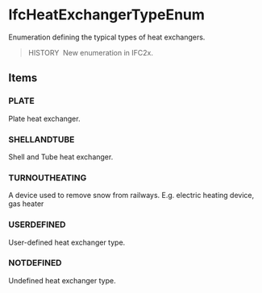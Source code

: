 # IfcHeatExchangerTypeEnum

Enumeration defining the typical types of heat exchangers.

> HISTORY&nbsp; New enumeration in IFC2x.

## Items

### PLATE
Plate heat exchanger.

### SHELLANDTUBE
Shell and Tube heat exchanger.

### TURNOUTHEATING
A device used to remove snow from railways. E.g. electric heating device, gas heater

### USERDEFINED
User-defined heat exchanger type.

### NOTDEFINED
Undefined heat exchanger type.
